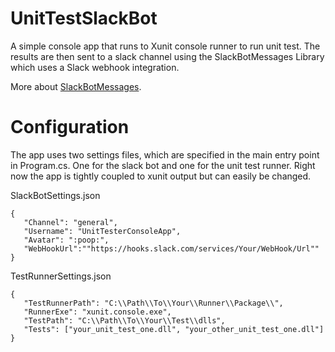 # UnitTestSlackBot

A simple console app that runs to Xunit console runner to run unit test. The results are
then sent to a slack channel using the SlackBotMessages Library which uses a Slack webhook 
integration.

More about [SlackBotMessages](https://github.com/prjseal/SlackBotMessages/).

# Configuration  
The app uses two settings files, which are specified in the main entry point in Program.cs. 
One for the slack bot and one for the unit test runner. Right now the app is tightly coupled 
to xunit output but can easily be changed.


SlackBotSettings.json
```
{
   "Channel": "general",
   "Username": "UnitTesterConsoleApp",
   "Avatar": ":poop:",
   "WebHookUrl":""https://hooks.slack.com/services/Your/WebHook/Url""
}
```

TestRunnerSettings.json
```
{
   "TestRunnerPath": "C:\\Path\\To\\Your\\Runner\\Package\\",
   "RunnerExe": "xunit.console.exe",
   "TestPath": "C:\\Path\\To\\Your\\Test\\dlls",
   "Tests": ["your_unit_test_one.dll", "your_other_unit_test_one.dll"]
}
```